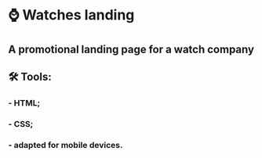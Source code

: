 # :watch: Watches landing
## A promotional landing page for a watch company 
## :hammer_and_wrench: Tools:
### - HTML; 
### - CSS;
### - adapted for mobile devices.
